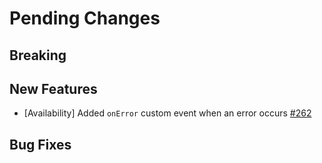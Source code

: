 # Pending Changes

## Breaking

## New Features

- [Availability] Added `onError` custom event when an error occurs [#262](https://github.com/nylas/components/pull/262)

## Bug Fixes
